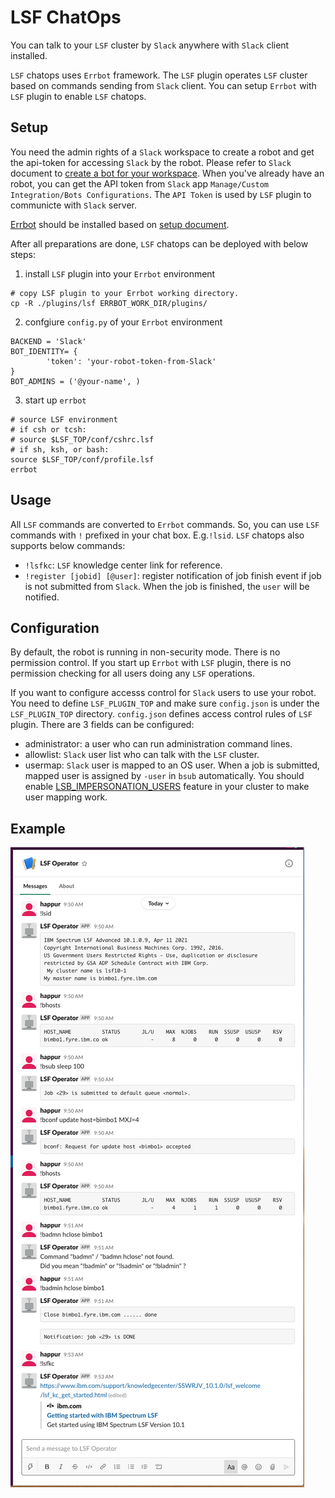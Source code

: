 # LSF ChatOps
You can talk to your `LSF` cluster by `Slack` anywhere with `Slack` client installed.

`LSF` chatops uses `Errbot` framework. The `LSF` plugin operates `LSF` cluster based on commands sending from `Slack` client. You can setup `Errbot` with `LSF` plugin to enable `LSF` chatops.

## Setup
You need the admin rights of a `Slack` workspace to create a robot and get the api-token for accessing `Slack` by the robot.
Please refer to `Slack` document to [create a bot for your workspace](https://slack.com/help/articles/115005265703-Create-a-bot-for-your-workspace). When you've already have an robot, you can get the API token from `Slack` app `Manage/Custom Integration/Bots Configurations`. The `API Token` is used by `LSF` plugin to communicte with `Slack` server.

[Errbot](https://github.com/errbotio/errbot) should be installed based on [setup document](https://errbot.readthedocs.io/en/latest/user_guide/setup.html).

After all preparations are done, `LSF` chatops can be deployed with below steps:
1. install `LSF` plugin into your `Errbot` environment 
```
# copy LSF plugin to your Errbot working directory.
cp -R ./plugins/lsf ERRBOT_WORK_DIR/plugins/
```

2. confgiure `config.py` of your `Errbot` environment
```
BACKEND = 'Slack'
BOT_IDENTITY= {
        'token': 'your-robot-token-from-Slack'
}
BOT_ADMINS = ('@your-name', )
```

3. start up `errbot`
```
# source LSF environment
# if csh or tcsh:
# source $LSF_TOP/conf/cshrc.lsf
# if sh, ksh, or bash:
source $LSF_TOP/conf/profile.lsf
errbot
```

## Usage
All `LSF` commands are converted to `Errbot` commands. So, you can use `LSF` commands with `!` prefixed in your chat box. E.g.`!lsid`.
`LSF` chatops also supports below commands:
 - `!lsfkc`: `LSF` knowledge center link for reference.
 - `!register [jobid] [@user]`: register notification of job finish event if job is not submitted from `Slack`. When the job is finished, the `user` will be notified.

## Configuration
By default, the robot is running in non-security mode. There is no permission control. If you start up `Errbot` with `LSF` plugin, there is no permission checking for all users doing any `LSF` operations.

If you want to configure accesss control for `Slack` users to use your robot. You need to define `LSF_PLUGIN_TOP` and make sure `config.json` is under the `LSF_PLUGIN_TOP` directory. `config.json` defines access control rules of `LSF` plugin. There are 3 fields can be configured:
- administrator: a user who can run administration command lines.
- allowlist: `Slack` user list who can talk with the `LSF` cluster.
- usermap: `Slack` user is mapped to an OS user. When a job is submitted, mapped user is assigned by `-user` in `bsub` automatically. You should enable [LSB_IMPERSONATION_USERS](https://www.ibm.com/docs/en/spectrum-lsf/10.1.0?topic=kubernetes-installing) feature in your cluster to make user mapping work.

## Example
![LSF Chatops](./images/lsf-chatops.png)
